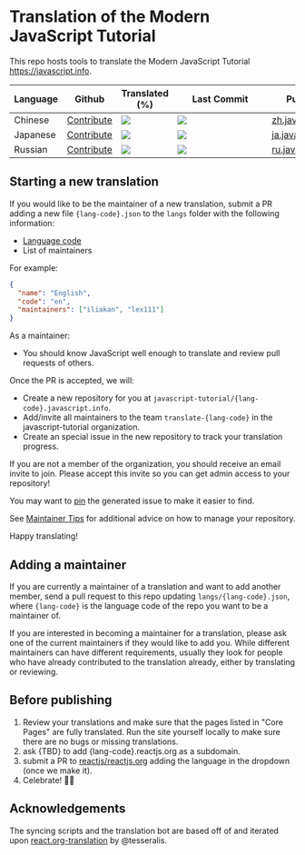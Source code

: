 # Translation of the Modern JavaScript Tutorial

This repo hosts tools to translate the Modern JavaScript Tutorial <https://javascript.info>.

| Language | Github | Translated (%) | &nbsp;&nbsp;&nbsp;&nbsp;&nbsp;&nbsp;Last&nbsp;Commit&nbsp;&nbsp;&nbsp;&nbsp;&nbsp;&nbsp; | Published |
|----------|--------|----------------|------------------------------------------------------------------------------------------|-----------|
| Chinese | [Contribute](https://github.com/javascript-tutorial/zh.javascript.info) | ![](https://translate.javascript.info/translate/percent/zh.svg) | ![](https://translate.javascript.info/translate/updated/zh.svg) | [zh.javascript.info](https://zh.javascript.info) |
| Japanese | [Contribute](https://github.com/javascript-tutorial/ja.javascript.info) | ![](https://translate.javascript.info/translate/percent/ja.svg) | ![](https://translate.javascript.info/translate/updated/ja.svg) | [ja.javascript.info](https://ja.javascript.info) |
| Russian | [Contribute](https://github.com/javascript-tutorial/ru.javascript.info) | ![](https://translate.javascript.info/translate/percent/ru.svg) | ![](https://translate.javascript.info/translate/updated/ru.svg) | [ru.javascript.info](https://ru.javascript.info) |

## Starting a new translation

If you would like to be the maintainer of a new translation, submit a PR adding a new file `{lang-code}.json`
to the `langs` folder with the following information:

* [Language code](https://en.wikipedia.org/wiki/List_of_ISO_639-1_codes)
* List of maintainers

For example:

```json
{
  "name": "English",
  "code": "en",
  "maintainers": ["iliakan", "lex111"]
}
```


As a maintainer:

- You should know JavaScript well enough to translate and review pull requests of others.

Once the PR is accepted, we will:

* Create a new repository for you at `javascript-tutorial/{lang-code}.javascript.info`.
* Add/invite all maintainers to the team `translate-{lang-code}` in the javascript-tutorial organization.
* Create an special issue in the new repository to track your translation progress.

If you are not a member of the organization, you should receive an email invite to join. Please accept this invite so you can get admin access to your repository!

You may want to [pin](https://help.github.com/articles/pinning-an-issue-to-your-repository/) the generated issue to make it easier to find.

See [Maintainer Tips](/MAINTAINER.md) for additional advice on how to manage your repository.

Happy translating!


## Adding a maintainer

If you are currently a maintainer of a translation and want to add another member, send a pull request to this repo updating `langs/{lang-code}.json`, where `{lang-code}` is the language code of the repo you want to be a maintainer of.

If you are interested in becoming a maintainer for a translation, please ask one of the current maintainers if they would like to add you. While different maintainers can have different requirements, usually they look for people who have already contributed to the translation already, either by translating or reviewing.

## Before publishing

1. Review your translations and make sure that the pages listed in "Core Pages" are fully translated. Run the site yourself locally to make sure there are no bugs or missing translations.
2. ask {TBD} to add {lang-code}.reactjs.org as a subdomain.
3. submit a PR to [reactjs/reactjs.org](https://github.com/reactjs/reactjs.org) adding the language in the dropdown (once we make it).
4. Celebrate! 🎉🌐

## Acknowledgements

The syncing scripts and the translation bot are based off of and iterated upon [react.org-translation](https://github.com/reactjs/reactjs.org-translation) by @tesseralis.

